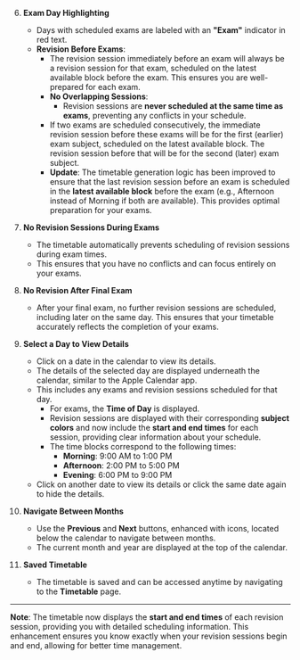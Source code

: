 6. **Exam Day Highlighting**
   - Days with scheduled exams are labeled with an **"Exam"** indicator in red text.
   - **Revision Before Exams**:
     - The revision session immediately before an exam will always be a revision session for that exam, scheduled on the latest available block before the exam. This ensures you are well-prepared for each exam.
     - **No Overlapping Sessions**:
       - Revision sessions are **never scheduled at the same time as exams**, preventing any conflicts in your schedule.
     - If two exams are scheduled consecutively, the immediate revision session before these exams will be for the first (earlier) exam subject, scheduled on the latest available block. The revision session before that will be for the second (later) exam subject.
     - **Update**: The timetable generation logic has been improved to ensure that the last revision session before an exam is scheduled in the **latest available block** before the exam (e.g., Afternoon instead of Morning if both are available). This provides optimal preparation for your exams.

7. **No Revision Sessions During Exams**
   - The timetable automatically prevents scheduling of revision sessions during exam times.
   - This ensures that you have no conflicts and can focus entirely on your exams.

8. **No Revision After Final Exam**
   - After your final exam, no further revision sessions are scheduled, including later on the same day. This ensures that your timetable accurately reflects the completion of your exams.

9. **Select a Day to View Details**
   - Click on a date in the calendar to view its details.
   - The details of the selected day are displayed underneath the calendar, similar to the Apple Calendar app.
   - This includes any exams and revision sessions scheduled for that day.
     - For exams, the **Time of Day** is displayed.
     - Revision sessions are displayed with their corresponding **subject colors** and now include the **start and end times** for each session, providing clear information about your schedule.
     - The time blocks correspond to the following times:
       - **Morning**: 9:00 AM to 1:00 PM
       - **Afternoon**: 2:00 PM to 5:00 PM
       - **Evening**: 6:00 PM to 9:00 PM
   - Click on another date to view its details or click the same date again to hide the details.

10. **Navigate Between Months**
    - Use the **Previous** and **Next** buttons, enhanced with icons, located below the calendar to navigate between months.
    - The current month and year are displayed at the top of the calendar.

11. **Saved Timetable**
    - The timetable is saved and can be accessed anytime by navigating to the **Timetable** page.

---
**Note**: The timetable now displays the **start and end times** of each revision session, providing you with detailed scheduling information. This enhancement ensures you know exactly when your revision sessions begin and end, allowing for better time management.